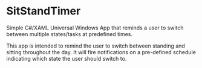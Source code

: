 # SitStandTimer
Simple C#/XAML Universal Windows App that reminds a user to switch between multiple states/tasks at predefined times.

This app is intended to remind the user to switch between standing and sitting throughout the day. It will fire notifications on a pre-defined schedule indicating which state the user should switch to.

